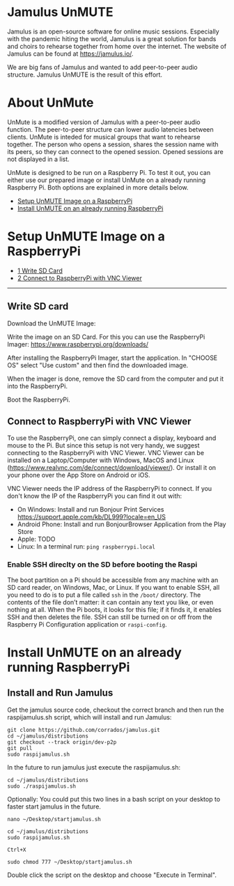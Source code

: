# Jamulus UnMUTE
Jamulus is an open-source software for online music sessions. Especially with the pandemic hiting the world, Jamulus is a great solution for bands and choirs to rehearse together from home over the internet. The website of Jamulus can be found at https://jamulus.io/.

We are big fans of Jamulus and wanted to add peer-to-peer audio structure. Jamulus UnMUTE is the result of this effort.

# About UnMute
UnMute is a modified version of Jamulus with a peer-to-peer audio function. The peer-to-peer structure can lower audio latencies between clients. UnMute is inteded for musical groups that want to rehearse together. The person who opens a session, shares the session name with its peers, so they can connect to the opened session. Opened sessions are not displayed in a list.

UnMute is designed to be run on a Raspberry Pi. To test it out, you can either use our prepared image or install UnMute on a already running Raspberry Pi. Both options are explained in more details below.   

- [Setup UnMUTE Image on a RaspberryPi](#Setup-UnMUTE-Image-on-a-RaspberryPi)
- [Install UnMUTE on an already running RaspberryPi](#Install-UnMUTE-on-an-already-running-RaspberryPi)

# Setup UnMUTE Image on a RaspberryPi
- [1 Write SD Card](#Write-SD-card)    
- [2 Connect to RaspberryPi with VNC Viewer](#Connect-to-RaspberryPi-with-VNC-Viewer)    

------------------------------------------------

## Write SD card
Download the UnMUTE Image:

Write the image on an SD Card. For this you can use the RaspberryPi Imager: https://www.raspberrypi.org/downloads/

After installing the RaspberryPi Imager, start the application. In "CHOOSE OS" select "Use custom" and then find the downloaded image.

When the imager is done, remove the SD card from the computer and put it into the RaspberryPi.

Boot the RaspberryPi.

## Connect to RaspberryPi with VNC Viewer
To use the RaspberryPi, one can simply connect a display, keyboard and mouse to the Pi. But since this setup is not very handy, we suggest connecting to the RaspberryPi with VNC Viewer. VNC Viewer can be installed on a Laptop/Computer with Windows, MacOS and Linux (https://www.realvnc.com/de/connect/download/viewer/). Or install it on your phone over the App Store on Android or iOS.

VNC Viewer needs the IP address of the RaspberryPi to connect. If you don't know the IP of the RaspberryPi you can find it out with:
- On Windows: Install and run Bonjour Print Services https://support.apple.com/kb/DL999?locale=en_US
- Android Phone: Install and run BonjourBrowser Application from the Play Store
- Apple: TODO
- Linux: In a terminal run: `ping raspberrypi.local`


### Enable SSH direclty on the SD before booting the Raspi
The boot partition on a Pi should be accessible from any machine with an SD card reader, on Windows, Mac, or Linux. If you want to enable SSH, all you need to do is to put a file called `ssh` in the `/boot/` directory. The contents of the file don’t matter: it can contain any text you like, or even nothing at all. When the Pi boots, it looks for this file; if it finds it, it enables SSH and then deletes the file. SSH can still be turned on or off from the Raspberry Pi Configuration application or `raspi-config`.


# Install UnMUTE on an already running RaspberryPi




## Install and Run Jamulus
Get the jamulus source code, checkout the correct branch and then run the raspijamulus.sh script, which will install and run Jamulus:
```
git clone https://github.com/corrados/jamulus.git
cd ~/jamulus/distributions
git checkout --track origin/dev-p2p
git pull
sudo raspijamulus.sh
```
In the future to run jamulus just execute the raspijamulus.sh:
```
cd ~/jamulus/distributions
sudo ./raspijamulus.sh
```
Optionally:
You could put this two lines in a bash script on your desktop to faster start jamulus in the future.
```
nano ~/Desktop/startjamulus.sh

cd ~/jamulus/distributions
sudo raspijamulus.sh

Ctrl+X

sudo chmod 777 ~/Desktop/startjamulus.sh
```
Double click the script on the desktop and choose "Execute in Terminal".
